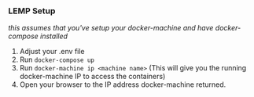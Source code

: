 ### LEMP Setup
_this assumes that you've setup your docker-machine and have docker-compose installed_

1. Adjust your .env file
2. Run ```docker-compose up```
3. Run ```docker-machine ip <machine name>``` (This will give you the running docker-machine IP to access the containers)
4. Open your browser to the IP address docker-machine returned. 

